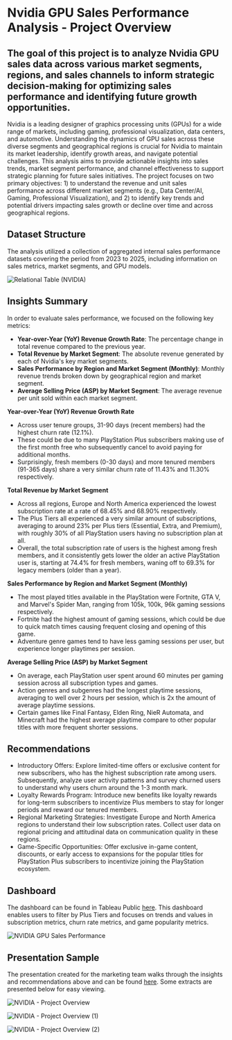 # Nvidia GPU Sales Performance Analysis - Project Overview

## The goal of this project is to analyze Nvidia GPU sales data across various market segments, regions, and sales channels to inform strategic decision-making for optimizing sales performance and identifying future growth opportunities.

Nvidia is a leading designer of graphics processing units (GPUs) for a wide range of markets, including gaming, professional visualization, data centers, and automotive. Understanding the dynamics of GPU sales across these diverse segments and geographical regions is crucial for Nvidia to maintain its market leadership, identify growth areas, and navigate potential challenges. This analysis aims to provide actionable insights into sales trends, market segment performance, and channel effectiveness to support strategic planning for future sales initiatives. The project focuses on two primary objectives: 1) to understand the revenue and unit sales performance across different market segments (e.g., Data Center/AI, Gaming, Professional Visualization), and 2) to identify key trends and potential drivers impacting sales growth or decline over time and across geographical regions.

## Dataset Structure

The analysis utilized a collection of aggregated internal sales performance datasets covering the period from 2023 to 2025, including information on sales metrics, market segments, and GPU models.

![Relational Table (NVIDIA)](https://github.com/user-attachments/assets/44d8e361-5757-43b3-a719-22989bad0cf0)


## Insights Summary

In order to evaluate sales performance, we focused on the following key metrics:

* **Year-over-Year (YoY) Revenue Growth Rate**: The percentage change in total revenue compared to the previous year.
* **Total Revenue by Market Segment**: The absolute revenue generated by each of Nvidia's key market segments.
* **Sales Performance by Region and Market Segment (Monthly)**: Monthly revenue trends broken down by geographical region and market segment.
* **Average Selling Price (ASP) by Market Segment**: The average revenue per unit sold within each market segment.

**Year-over-Year (YoY) Revenue Growth Rate**
* Across user tenure groups, 31-90 days (recent members) had the highest churn rate (12.1%).
* These could be due to many PlayStation Plus subscribers making use of the first month free who subsequently cancel to avoid paying for additional months.
* Surprisingly, fresh members (0-30 days) and more tenured members (91-365 days) share a very similar churn rate of 11.43% and 11.30% respectively.

**Total Revenue by Market Segment**
* Across all regions, Europe and North America experienced the lowest subscription rate at a rate of 68.45% and 68.90% respectively.
* The Plus Tiers all experienced a very similar amount of subscriptions, averaging to around 23% per Plus tiers (Essential, Extra, and Premium), with roughly 30% of all PlayStation users having no subscription plan at all.
* Overall, the total subscription rate of users is the highest among fresh members, and it consistently gets lower the older an active PlayStation user is, starting at 74.4% for fresh members, waning off to 69.3% for legacy members (older than a year).

**Sales Performance by Region and Market Segment (Monthly)**
* The most played titles available in the PlayStation were Fortnite, GTA V, and Marvel's Spider Man, ranging from 105k, 100k, 96k gaming sessions respectively.
* Fortnite had the highest amount of gaming sessions, which could be due to quick match times causing frequent closing and opening of this game.
* Adventure genre games tend to have less gaming sessions per user, but experience longer playtimes per session.

**Average Selling Price (ASP) by Market Segment**
* On average, each PlayStation user spent around 60 minutes per gaming session across all subscription types and games.
* Action genres and subgenres had the longest playtime sessions, averaging to well over 2 hours per session, which is 2x the amount of average playtime sessions.
* Certain games like Final Fantasy, Elden Ring, NieR Automata, and Minecraft had the highest average playtime compare to other popular titles with more frequent shorter sessions.

## Recommendations

* Introductory Offers: Explore limited-time offers or exclusive content for new subscribers, who has the highest subscription rate among users. Subsequently, analyze user activity patterns and survey churned users to understand why users churn around the 1-3 month mark.
* Loyalty Rewards Program: Introduce new benefits like loyalty rewards for long-term subscribers to incentivize Plus members to stay for longer periods and reward our tenured members.
* Regional Marketing Strategies: Investigate Europe and North America regions to understand their low subscription rates. Collect user data on regional pricing and attitudinal data on communication quality in these regions.
* Game-Specific Opportunities: Offer exclusive in-game content, discounts, or early access to expansions for the popular titles for PlayStation Plus subscribers to incentivize joining the PlayStation ecosystem.

## Dashboard

The dashboard can be found in Tableau Public [here](https://public.tableau.com/app/profile/celine.nguyen7574/viz/NVIDIAGPUSalesPerformance/NVIDIAGPUSalesPerformance). This dashboard enables users to filter by Plus Tiers and focuses on trends and values in subscription metrics, churn rate metrics, and game popularity metrics.

![NVIDIA GPU Sales Performance](https://github.com/user-attachments/assets/6434e6f8-f6aa-45b8-b6a7-8d005fda7a26)

## Presentation Sample

The presentation created for the marketing team walks through the insights and recommendations above and can be found [here](https://docs.google.com/presentation/d/1pUMSjYDfEccNDbBfMHWn-FgM2NTtn-gPvi7LhV148oU/edit?usp=sharing). Some extracts are presented below for easy viewing.

![NVIDIA - Project Overview](https://github.com/user-attachments/assets/3ae08007-2347-45dc-a83c-6ed031ec8147)

![NVIDIA - Project Overview (1)](https://github.com/user-attachments/assets/b8bd3378-5a6b-4de3-9f39-336e4ffd59ad)

![NVIDIA - Project Overview (2)](https://github.com/user-attachments/assets/59a42e76-eba7-4bb2-a75f-ae578373d72d)
